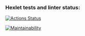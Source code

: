 ### Hexlet tests and linter status:
[![Actions Status](https://github.com/deaniway/python-project-49/actions/workflows/hexlet-check.yml/badge.svg)](https://github.com/deaniway/python-project-49/actions)

[![Maintainability](https://api.codeclimate.com/v1/badges/77d97412b5a1275a9fe6/maintainability)](https://codeclimate.com/github/deaniway/python-project-49/maintainability)